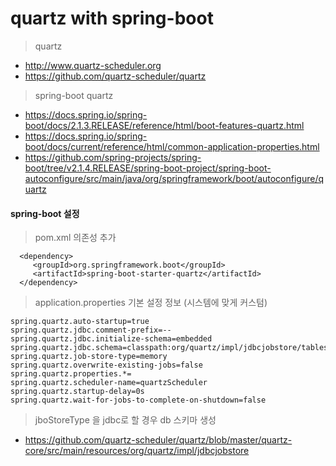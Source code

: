quartz with spring-boot
==================

> quartz
-	http://www.quartz-scheduler.org
-	https://github.com/quartz-scheduler/quartz

> spring-boot quartz
- https://docs.spring.io/spring-boot/docs/2.1.3.RELEASE/reference/html/boot-features-quartz.html
- https://docs.spring.io/spring-boot/docs/current/reference/html/common-application-properties.html
- https://github.com/spring-projects/spring-boot/tree/v2.1.4.RELEASE/spring-boot-project/spring-boot-autoconfigure/src/main/java/org/springframework/boot/autoconfigure/quartz

#### spring-boot 설정

> pom.xml 의존성 추가

```
  <dependency>
	 <groupId>org.springframework.boot</groupId>
	 <artifactId>spring-boot-starter-quartz</artifactId>
  </dependency>
```
> application.properties 기본 설정 정보 (시스템에 맞게 커스텀)

```
spring.quartz.auto-startup=true
spring.quartz.jdbc.comment-prefix=--
spring.quartz.jdbc.initialize-schema=embedded
spring.quartz.jdbc.schema=classpath:org/quartz/impl/jdbcjobstore/tables_@@platform@@.sql
spring.quartz.job-store-type=memory
spring.quartz.overwrite-existing-jobs=false
spring.quartz.properties.*=
spring.quartz.scheduler-name=quartzScheduler
spring.quartz.startup-delay=0s
spring.quartz.wait-for-jobs-to-complete-on-shutdown=false
```

> jboStoreType 을 jdbc로 할 경우 db 스키마 생성

- https://github.com/quartz-scheduler/quartz/blob/master/quartz-core/src/main/resources/org/quartz/impl/jdbcjobstore
